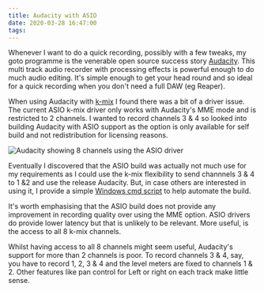 ```yaml
---
title: Audacity with ASIO
date: 2020-03-28 16:47:00
tags:
---
```


Whenever I want to do a quick recording, possibly with a few tweaks, my goto programme is the venerable open source success story [Audacity](https://www.audacityteam.org/). This multi track audio recorder with processing effects is powerful enough to do much audio editing. It's simple enough to get your head round and so ideal for a quick recording when you don't need a full DAW (eg Reaper).

When using Audacity with [k-mix](../../27/k-mix-and-windows) I found there was a bit of a driver issue. The current ASIO k-mix driver only works with Audacity's MME mode and is restricted to 2 channels. I wanted to record channels 3 & 4 so looked into building Audacity with ASIO support as the option is only available for self build and not redistribution for licensing reasons.

![Audacity showing 8 channels using the ASIO driver](/images/audacity-ASIO.png)

Eventually I discovered that the ASIO build was actually not much use for my requirements as I could use the k-mix flexibility to send channnels 3 & 4 to 1 &2 and use the release Audacity. But, in case others are interested in using it, I provide a simple [Windows cmd script](https://gist.github.com/SteveALee) to help automate the build.

It's worth emphasising that the ASIO build does not provide any improvement in recording quality over using the MME option. ASIO drivers do provide lower latency but that is unlikely to be relevant. More useful, is the access to all 8 k-mix channels.

Whilst having access to all 8 channels might seem useful, Audacity's support for more than 2 channels is poor. To record channels 3 & 4, say, you have to record 1, 2, 3 & 4 and the level meters are fixed to channels 1 & 2. Other features like pan control for Left or right on each track make little sense.
